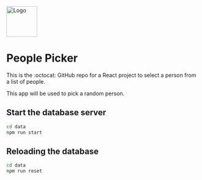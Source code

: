 <img src="https://play-lh.googleusercontent.com/2A-bF1LdqB8TKZLSfC8tm2_QX47Bp_3RIdt3GqWaTXaaV673Uvt8Jf-s_2cW6mzeJQ=w480-h960-rw" alt="Logo" width="80" height="80" />

# People Picker

This is the :octocat: GitHub repo for a React project to select a person from a list of people.

This app will be used to pick a random person.


## Start the database server
```bash
cd data
npm run start
```  

## Reloading the database
```bash
cd data
npm run reset
```